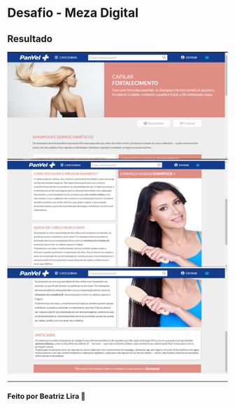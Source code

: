 # Desafio - Meza Digital

## Resultado
<img src="./src/assets/images/print1.png">
<img src="./src/assets/images/print2.png">
<img src="./src/assets/images/print3.png">

<hr>

### Feito por Beatriz Lira 🎈